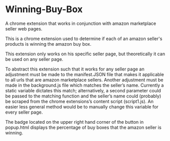 # Winning-Buy-Box

A chrome extension that works in conjunction with amazon marketplace seller web pages.

This is a chrome extension used to determine if each of an amazon seller's products is winning the amazon buy box.  

This extension only works on his specific seller page, but theoretically it can be used on any seller page.  

  To abstract this extension such that it works for any seller page an adjustment must be made to the manifest.JSON file that makes it applicable to all urls that are amazon marketplace sellers.  Another adjustment must be made in the background.js file which matches the seller’s name.  Currently a static variable dictates this match; alternatively, a second parameter could be passed to the matching function and the seller’s name could (probably) be scraped from the chrome extensions’s content script (script1.js).  An easier less general method would be to manually change this variable for every seller page.

The badge located on the upper right hand corner of the button in popup.html displays the percentage of buy boxes that the amazon seller is winning.
